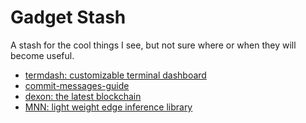 # Gadget Stash

A stash for the cool things I see, but not sure where or when they will become useful.

* [termdash: customizable terminal dashboard](https://github.com/mum4k/termdash)
* [commit-messages-guide](https://github.com/RomuloOliveira/commit-messages-guide)
* [dexon: the latest blockchain](https://github.com/dexon-foundation/dexon)
* [MNN: light weight edge inference library](https://github.com/alibaba/MNN)
